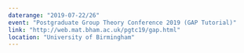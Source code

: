 ```yaml
---
daterange: "2019-07-22/26"
event: "Postgraduate Group Theory Conference 2019 (GAP Tutorial)"
link: "http://web.mat.bham.ac.uk/pgtc19/gap.html"
location: "University of Birmingham"
---
```

